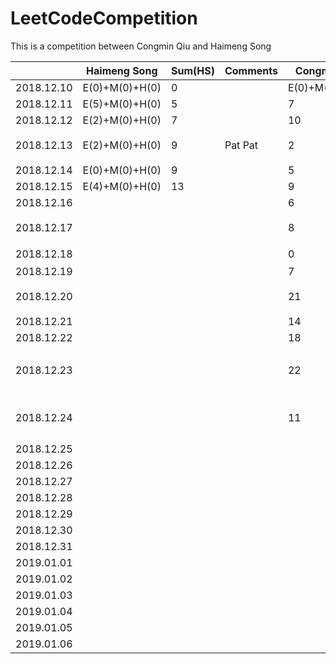 # LeetCodeCompetition
This is a competition between Congmin Qiu and Haimeng Song


|            | Haimeng Song   | Sum(HS) | Comments | Congmin Qiu    | Sum(CQ) | Comments                       |
| ---------- | -------------- | ------- | -------- | -------------- | ------- | ------------------------------ |
| 2018.12.10 | E(0)+M(0)+H(0) | 0       |          | E(0)+M(0)+H(0) | 0       |                                |
| 2018.12.11 | E(5)+M(0)+H(0) | 5       |          | 7              | 7       |                                |
| 2018.12.12 | E(2)+M(0)+H(0) | 7       |          | 10             | 17      | Well Done!                     |
| 2018.12.13 | E(2)+M(0)+H(0) | 9       | Pat Pat  | 2              | 19      | LinkedIn 跪了                  |
| 2018.12.14 | E(0)+M(0)+H(0) | 9       |          | 5              | 24      |                                |
| 2018.12.15 | E(4)+M(0)+H(0) | 13      |          | 9              | 33      | Array1                         |
| 2018.12.16 |                |         |          | 6              | 39      | Array2                         |
| 2018.12.17 |                |         |          | 8              | 47      | Array3 高频总结                |
| 2018.12.18 |                |         |          | 0              | 47      | 这天啥都没干                   |
| 2018.12.19 |                |         |          | 7              | 55      | Hash 2                         |
| 2018.12.20 |                |         |          | 21             | 76      | 其中好多easy的题目             |
| 2018.12.21 |                |         |          | 14             | 91      | backtracking                   |
| 2018.12.22 |                |         |          | 18             | 109     | DP 1                           |
| 2018.12.23 |                |         |          | 22             | 131     | Tree 1, 裘丛民你这个垃圾，哈哈 |
| 2018.12.24 |                |         |          | 11             | 142     | String 1. qcm你这个渣渣        |
| 2018.12.25 |                |         |          |                | [13]    | Stack PQ                       |
| 2018.12.26 |                |         |          |                | 12      | DP 2                           |
| 2018.12.27 |                |         |          |                | 11      | Math 1                         |
| 2018.12.28 |                |         |          |                | 10      | Tree 2                         |
| 2018.12.29 |                |         |          |                | 9       | String 2                       |
| 2018.12.30 |                |         |          |                | 8       | LinkedList                     |
| 2018.12.31 |                |         |          |                | 7       | Design                         |
| 2019.01.01 |                |         |          |                | 6       | String 3                       |
| 2019.01.02 |                |         |          |                | 5       |                                |
| 2019.01.03 |                |         |          |                | 4       |                                |
| 2019.01.04 |                |         |          |                | 3       |                                |
| 2019.01.05 |                |         |          |                | 2       |                                |
| 2019.01.06 |                |         |          |                | 1       |                                |
